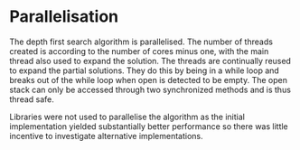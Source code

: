 # Parallelisation

The depth first search algorithm is parallelised. The number of threads created is according to the number of cores minus one, with the main thread also used to expand the solution. The threads are continually reused to expand the partial solutions. They do this by being in a while loop and breaks out of the while loop when open is detected to be empty. The open stack can only be accessed through two synchronized methods and is thus thread safe.

Libraries were not used to parallelise the algorithm as the initial implementation yielded substantially better performance so there was little incentive to investigate alternative implementations.